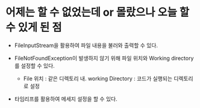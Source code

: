 # 어제는 할 수 없었는데 or 몰랐으나 오늘 할 수 있게 된 점

- FileInputStream을 활용하여 파일 내용을 불러와 출력할 수 있다.
- FileNotFoundException이 발생하지 않기 위해 파일 위치와 Working directory를 설정할 수 있다.
  - File 위치 : 같은 디렉토리 내. working Directory : 코드가 실행되는 디렉토리로 설정

- 타임리프를 활용하여 메세지 설정을 할 수 있다.

